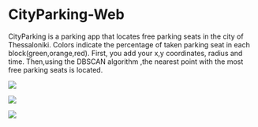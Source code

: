 # CityParking-Web
CityParking is a parking app that locates free parking seats in the city of Thessaloniki. Colors indicate the percentage of taken parking seat in each block(green,orange,red).
First, you add your x,y coordinates, radius and time.
Then,using the DBSCAN algorithm ,the nearest point with the most free parking seats is located.


![](https://i.imgur.com/vEV02Mi.jpg ) 

![](https://i.imgur.com/NoHooTt.jpg )

![](https://i.imgur.com/Qe1XVA3.jpg )
